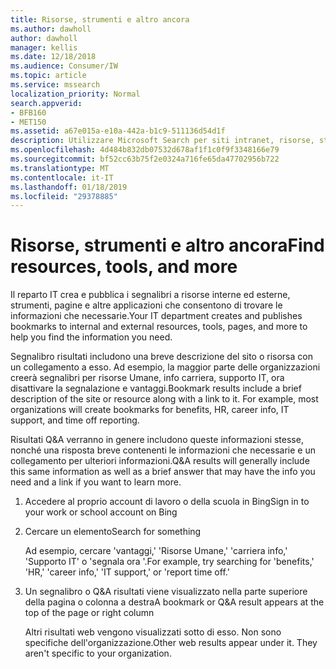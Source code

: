 ```yaml
---
title: Risorse, strumenti e altro ancora
ms.author: dawholl
author: dawholl
manager: kellis
ms.date: 12/18/2018
ms.audience: Consumer/IW
ms.topic: article
ms.service: mssearch
localization_priority: Normal
search.appverid:
- BFB160
- MET150
ms.assetid: a67e015a-e10a-442a-b1c9-511136d54d1f
description: Utilizzare Microsoft Search per siti intranet, risorse, strumenti e collegamenti a informazioni interne
ms.openlocfilehash: 4d484b832db07532d678af1f1c0f9f3348166e79
ms.sourcegitcommit: bf52cc63b75f2e0324a716fe65da47702956b722
ms.translationtype: MT
ms.contentlocale: it-IT
ms.lasthandoff: 01/18/2019
ms.locfileid: "29378885"
---
```

# <a name="find-resources-tools-and-more"></a><span data-ttu-id="2fda3-103">Risorse, strumenti e altro ancora</span><span class="sxs-lookup"><span data-stu-id="2fda3-103">Find resources, tools, and more</span></span>

<span data-ttu-id="2fda3-104">Il reparto IT crea e pubblica i segnalibri a risorse interne ed esterne, strumenti, pagine e altre applicazioni che consentono di trovare le informazioni che necessarie.</span><span class="sxs-lookup"><span data-stu-id="2fda3-104">Your IT department creates and publishes bookmarks to internal and external resources, tools, pages, and more to help you find the information you need.</span></span>
  
<span data-ttu-id="2fda3-p101">Segnalibro risultati includono una breve descrizione del sito o risorsa con un collegamento a esso. Ad esempio, la maggior parte delle organizzazioni creerà segnalibri per risorse Umane, info carriera, supporto IT, ora disattivare la segnalazione e vantaggi.</span><span class="sxs-lookup"><span data-stu-id="2fda3-p101">Bookmark results include a brief description of the site or resource along with a link to it. For example, most organizations will create bookmarks for benefits, HR, career info, IT support, and time off reporting.</span></span>
  
<span data-ttu-id="2fda3-107">Risultati Q&A verranno in genere includono queste informazioni stesse, nonché una risposta breve contenenti le informazioni che necessarie e un collegamento per ulteriori informazioni.</span><span class="sxs-lookup"><span data-stu-id="2fda3-107">Q&A results will generally include this same information as well as a brief answer that may have the info you need and a link if you want to learn more.</span></span>
  
1. <span data-ttu-id="2fda3-108">Accedere al proprio account di lavoro o della scuola in Bing</span><span class="sxs-lookup"><span data-stu-id="2fda3-108">Sign in to your work or school account on Bing</span></span> 
    
2. <span data-ttu-id="2fda3-109">Cercare un elemento</span><span class="sxs-lookup"><span data-stu-id="2fda3-109">Search for something</span></span>
    
    <span data-ttu-id="2fda3-110">Ad esempio, cercare 'vantaggi,' 'Risorse Umane,' 'carriera info,' 'Supporto IT' o 'segnala ora '.</span><span class="sxs-lookup"><span data-stu-id="2fda3-110">For example, try searching for 'benefits,' 'HR,' 'career info,' 'IT support,' or 'report time off.'</span></span>
    
3. <span data-ttu-id="2fda3-111">Un segnalibro o Q&A risultati viene visualizzato nella parte superiore della pagina o colonna a destra</span><span class="sxs-lookup"><span data-stu-id="2fda3-111">A bookmark or Q&A result appears at the top of the page or right column</span></span>
    
    <span data-ttu-id="2fda3-p102">Altri risultati web vengono visualizzati sotto di esso. Non sono specifiche dell'organizzazione.</span><span class="sxs-lookup"><span data-stu-id="2fda3-p102">Other web results appear under it. They aren't specific to your organization.</span></span>

  

